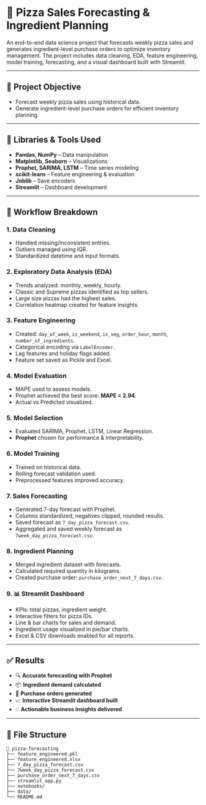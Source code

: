 # 🍕 Pizza Sales Forecasting & Ingredient Planning

An end-to-end data science project that forecasts weekly pizza sales and generates ingredient-level purchase orders to optimize inventory management. The project includes data cleaning, EDA, feature engineering, model training, forecasting, and a visual dashboard built with Streamlit.

---

## 📌 Project Objective

- Forecast weekly pizza sales using historical data.
- Generate ingredient-level purchase orders for efficient inventory planning.

---

## 🧰 Libraries & Tools Used

- **Pandas, NumPy** – Data manipulation
- **Matplotlib, Seaborn** – Visualizations
- **Prophet, SARIMA, LSTM** – Time series modeling
- **scikit-learn** – Feature engineering & evaluation
- **Joblib** – Save encoders
- **Streamlit** – Dashboard development

---

## 🔧 Workflow Breakdown

### 1. **Data Cleaning**
- Handled missing/inconsistent entries.
- Outliers managed using IQR.
- Standardized datetime and input formats.

### 2. **Exploratory Data Analysis (EDA)**
- Trends analyzed: monthly, weekly, hourly.
- Classic and Supreme pizzas identified as top sellers.
- Large size pizzas had the highest sales.
- Correlation heatmap created for feature insights.

### 3. **Feature Engineering**
- Created: `day_of_week`, `is_weekend`, `is_veg`, `order_hour`, `month`, `number_of_ingredients`.
- Categorical encoding via `LabelEncoder`.
- Lag features and holiday flags added.
- Feature set saved as Pickle and Excel.

### 4. **Model Evaluation**
- MAPE used to assess models.
- Prophet achieved the best score: **MAPE = 2.94**.
- Actual vs Predicted visualized.

### 5. **Model Selection**
- Evaluated SARIMA, Prophet, LSTM, Linear Regression.
- **Prophet** chosen for performance & interpretability.

### 6. **Model Training**
- Trained on historical data.
- Rolling forecast validation used.
- Preprocessed features improved accuracy.

### 7. **Sales Forecasting**
- Generated 7-day forecast with Prophet.
- Columns standardized, negatives clipped, rounded results.
- Saved forecast as `7_day_pizza_forecast.csv`.
- Aggregated and saved weekly forecast as `7week_day_pizza_forecast.csv`.

### 8. **Ingredient Planning**
- Merged ingredient dataset with forecasts.
- Calculated required quantity in kilograms.
- Created purchase order: `purchase_order_next_7_days.csv`.

### 9. **📊 Streamlit Dashboard**
- KPIs: total pizzas, ingredient weight.
- Interactive filters for pizza IDs.
- Line & bar charts for sales and demand.
- Ingredient usage visualized in pie/bar charts.
- Excel & CSV downloads enabled for all reports.

---

## ✅ Results

- 🔍 **Accurate forecasting with Prophet**
- 📦 **Ingredient demand calculated**
- 🛒 **Purchase orders generated**
- 📈 **Interactive Streamlit dashboard built**
- 💡 **Actionable business insights delivered**

---

## 📂 File Structure

```plaintext
📁 pizza-forecasting
├── feature_engineered.pkl
├── feature_engineered.xlsx
├── 7_day_pizza_forecast.csv
├── 7week_day_pizza_forecast.csv
├── purchase_order_next_7_days.csv
├── streamlit_app.py
├── notebooks/
├── data/
└── README.md
